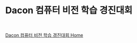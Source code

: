 # Dacon 컴퓨터 비전 학습 경진대회

<br>

[Dacon 컴퓨터 비전 학습 경진대회 Home](https://dacon.io/competitions/official/235626/overview/)